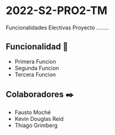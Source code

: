 # 2022-S2-PRO2-TM
Funcionalidades Electivas Proyecto
........
## Funcionalidad 🚀
* Primera Funcion
* Segunda Funcion
* Tercera Funcion

## Colaboradores ✒️

* Fausto Moché
* Kevin Douglas Reid
* Thiago Grimberg